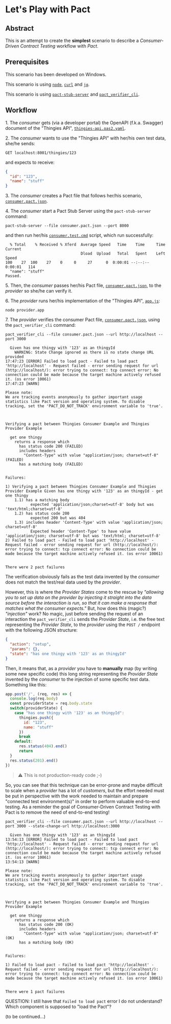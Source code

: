 # Let's Play with Pact

## Abstract

This is an attempt to create the **simplest** scenario to describe a _Consumer-Driven Contract Testing_ workflow with _Pact_.

## Prerequisites

This scenario has been developed on Windows.

This scenario is using [`node`](https://nodejs.org/), [`curl`](https://curl.se/) and [`jq`](https://stedolan.github.io/jq/).

This scenario is using [`pact-stub-server`](https://github.com/pact-foundation/pact-stub-server/releases/tag/v0.4.4) and [`pact_verifier_cli`](https://github.com/pact-foundation/pact-reference/releases/tag/pact_verifier_cli-v0.9.7).

## Workflow

1\. The _consumer_ gets (via a developer portal) the OpenAPI (f.k.a. Swagger) document of the "Thingies API", [`thingies-api.oas2.yaml`](./thingies-api.oas2.yaml).

2\. The _consumer_ wants to use the "Thingies API" with her/his own test data, she/he sends:

```text
GET localhost:8001/thingies/123
```

and expects to receive:

```json
{
  "id": "123",
  "name": "stuff"
}
```

3\. The _consumer_ creates a Pact file that follows her/his scenario, [`consumer.pact.json`](./consumer.pact.json).

4\. The _consumer_ start a Pact Stub Server using the `pact-stub-server` command:

```text
pact-stub-server --file consumer.pact.json --port 8000
```

and then run her/his [`consumer.test.cmd`](./consumer.test.cmd) script, which run successfully:

```text
  % Total    % Received % Xferd  Average Speed   Time    Time     Time  Current
                                 Dload  Upload   Total   Spent    Left  Speed
100    27  100    27    0     0     27      0  0:00:01 --:--:--  0:00:01   114
  "name": "stuff"
Passed.
```

5\. Then, the _consumer_ passes her/his Pact file, [`consumer.pact.json`](./consumer.pact.json), to the _provider_ so she/he can verify it.

6\. The _provider_ runs her/his implementation of the "Thingies API", [`app.js`](./app.js):

```text
node provider.app
```

7\. The _provider_ verifies the consumer Pact file, [`consumer.pact.json`](./consumer.pact.json), using the `pact_verifier_cli` command:

```text
pact_verifier_cli --file consumer.pact.json --url http://localhost --port 3000
```

```text
  Given has one thingy with '123' as an thingyId
    WARNING: State Change ignored as there is no state change URL provided
17:47:23 [ERROR] Failed to load pact - Failed to load pact 'http://localhost' - Request failed - error sending request for url (http://localhost/): error trying to connect: tcp connect error: No connection could be made because the target machine actively refused it. (os error 10061)
17:47:23 [WARN]

Please note:
We are tracking events anonymously to gather important usage statistics like Pact version and operating system. To disable tracking, set the 'PACT_DO_NOT_TRACK' environment variable to 'true'.



Verifying a pact between Thingies Consumer Example and Thingies Provider Example

  get one thingy
    returns a response which
      has status code 200 (FAILED)
      includes headers
        "Content-Type" with value "application/json; charset=utf-8" (FAILED)
      has a matching body (FAILED)


Failures:

1) Verifying a pact between Thingies Consumer Example and Thingies Provider Example Given has one thingy with '123' as an thingyId - get one thingy
    1.1) has a matching body
           expected 'application/json;charset=utf-8' body but was 'text/html;charset=utf-8'
    1.2) has status code 200
           expected 200 but was 404
    1.3) includes header 'Content-Type' with value 'application/json; charset=utf-8'
           Expected header 'Content-Type' to have value 'application/json; charset=utf-8' but was 'text/html; charset=utf-8'
2) Failed to load pact - Failed to load pact 'http://localhost' - Request failed - error sending request for url (http://localhost/): error trying to connect: tcp connect error: No connection could be made because the target machine actively refused it. (os error 10061)


There were 2 pact failures
```

The verification obviously fails as the test data invented by the _consumer_ does not match the test/real data used by the _provider_.

However, this is where the _Provider States_ come to the rescue by _"allowing you to set up data on the provider by injecting it straight into the data source before the interaction is run, so that it can make a response that matches what the consumer expects."_ But, how does this (magic?) _"injection"_ work? No magic, just before sending the request of an interaction the `pact_verifier_cli` sends the _Provider State_, i.e. the free text representing the _Provider State_, to the _provider_ using the `POST /` endpoint with the following JSON structure:

```json
{
  "action": "setup",
  "params": {},
  "state": "has one thingy with '123' as an thingyId"
}
```

Then, it means that, as a _provider_ you have to **manually** map (by writing some new specific code) this long string representing the _Provider State_ invented by the _consumer_ to the injection of some specific test data. Something like this:

```javascript
app.post('/', (req, res) => {
  console.log(req.body)
  const providerState = req.body.state
  switch(providerState) {
    case "has one thingy with '123' as an thingyId":
      thingies.push({
        id: "123",
        name: "stuff"
      })
      break
    default:
      res.status(404).end()
      return
  }
  res.status(201).end()
})
````

> :warning: This is not production-ready code ;-)

So, you can see that this technique can be error-prone and maybe difficult to scale when a _provider_ has a lot of _customers_, but the effort needed must be put in perspective with the work needed to maintain and prepare "connected test environment(s)" in order to perform valuable end-to-end testing. As a reminder the goal of Consumer-Driven Contract Testing with Pact is to remove the need of end-to-end testing!

```text
pact_verifier_cli --file consumer.pact.json --url http://localhost --port 3000 --state-change-url http://localhost:3000
```

```text
  Given has one thingy with '123' as an thingyId
13:54:13 [ERROR] Failed to load pact - Failed to load pact 'http://localhost' - Request failed - error sending request for url (http://localhost/): error trying to connect: tcp connect error: No connection could be made because the target machine actively refused it. (os error 10061)
13:54:13 [WARN]

Please note:
We are tracking events anonymously to gather important usage statistics like Pact version and operating system. To disable tracking, set the 'PACT_DO_NOT_TRACK' environment variable to 'true'.



Verifying a pact between Thingies Consumer Example and Thingies Provider Example

  get one thingy
    returns a response which
      has status code 200 (OK)
      includes headers
        "Content-Type" with value "application/json; charset=utf-8" (OK)
      has a matching body (OK)


Failures:

1) Failed to load pact - Failed to load pact 'http://localhost' - Request failed - error sending request for url (http://localhost/): error trying to connect: tcp connect error: No connection could be made because the target machine actively refused it. (os error 10061)


There were 1 pact failures
```

QUESTION: I still have that `Failed to load pact` error I do not understand? Which component is supposed to "load the Pact"?

(to be continued...)
